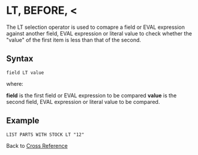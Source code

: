 # LT, BEFORE, <  

<PageHeader />

The LT selection operator is used to comapre a field or EVAL expression against another field, EVAL expression or literal value to check whether the "value" of the first item is less than that of the second.  

## Syntax

```
field LT value
```

where:

**field** is the first field or EVAL expression to be compared
**value** is the second field, EVAL expression or literal value to be compared.

## Example

```
LIST PARTS WITH STOCK LT "12"
```

Back to [Cross Reference](./../README.md)

<PageFooter />
